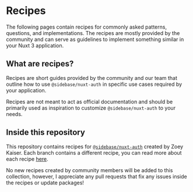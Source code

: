 # Recipes

The following pages contain recipes for commonly asked patterns, questions, and implementations. The recipes are mostly provided by the community and can serve as guidelines to implement something similar in your Nuxt 3 application.

## What are recipes?

Recipes are short guides provided by the community and our team that outline how to use `@sidebase/nuxt-auth` in specific use cases required by your application. 

Recipes are not meant to act as official documentation and should be primarily used as inspiration to customize `@sidebase/nuxt-auth` to your needs. 

## Inside this repository

This repository contains recipes for [`@sidebase/nuxt-auth`](https://auth.sidebase.io/) created by Zoey Kaiser. Each branch contains a different recipe, you can read more about each recipe [here](https://auth.sidebase.io/recipes/introduction/welcome).

No new recipes created by community members will be added to this collection, however, I appreciate any pull requests that fix any issues inside the recipes or update packages!

